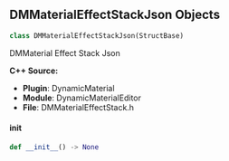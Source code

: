 ## DMMaterialEffectStackJson Objects

```python
class DMMaterialEffectStackJson(StructBase)
```

DMMaterial Effect Stack Json

**C++ Source:**

- **Plugin**: DynamicMaterial
- **Module**: DynamicMaterialEditor
- **File**: DMMaterialEffectStack.h

<a id="unreal.DMMaterialEffectStackJson.__init__"></a>

#### __init__

```python
def __init__() -> None
```

<a id="unreal.DMMaterialLayer"></a>